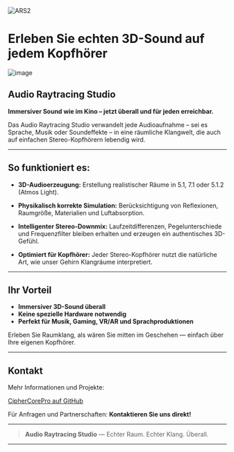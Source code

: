 
![ARS2](https://github.com/user-attachments/assets/18762ed0-9130-4c86-987a-2011c4a830ac)

# Erleben Sie echten 3D-Sound auf jedem Kopfhörer
![image](https://github.com/user-attachments/assets/894148ef-f7d0-4024-ba04-b4ebc9225d8a)


## Audio Raytracing Studio


**Immersiver Sound wie im Kino – jetzt überall und für jeden erreichbar.**

Das Audio Raytracing Studio verwandelt jede Audioaufnahme – sei es Sprache, Musik oder Soundeffekte – in eine räumliche Klangwelt, die auch auf einfachen Stereo-Kopfhörern lebendig wird.

---

## So funktioniert es:

- **3D-Audioerzeugung:**
  Erstellung realistischer Räume in 5.1, 7.1 oder 5.1.2 (Atmos Light).

- **Physikalisch korrekte Simulation:**
  Berücksichtigung von Reflexionen, Raumgröße, Materialien und Luftabsorption.

- **Intelligenter Stereo-Downmix:**
  Laufzeitdifferenzen, Pegelunterschiede und Frequenzfilter bleiben erhalten und erzeugen ein authentisches 3D-Gefühl.

- **Optimiert für Kopfhörer:**
  Jeder Stereo-Kopfhörer nutzt die natürliche Art, wie unser Gehirn Klangräume interpretiert.

---

## Ihr Vorteil

- **Immersiver 3D-Sound überall**
- **Keine spezielle Hardware notwendig**
- **Perfekt für Musik, Gaming, VR/AR und Sprachproduktionen**

Erleben Sie Raumklang, als wären Sie mitten im Geschehen — einfach über Ihre eigenen Kopfhörer.

---

## Kontakt

Mehr Informationen und Projekte:

[CipherCorePro auf GitHub](https://github.com/CipherCorePro)

Für Anfragen und Partnerschaften:
**Kontaktieren Sie uns direkt!**

---

> **Audio Raytracing Studio** — Echter Raum. Echter Klang. Überall.

---




